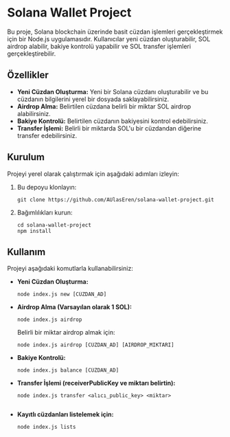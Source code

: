 # Solana Wallet Project

Bu proje, Solana blockchain üzerinde basit cüzdan işlemleri gerçekleştirmek için bir Node.js uygulamasıdır. Kullanıcılar yeni cüzdan oluşturabilir, SOL airdrop alabilir, bakiye kontrolü yapabilir ve SOL transfer işlemleri gerçekleştirebilir.

## Özellikler

- **Yeni Cüzdan Oluşturma:** Yeni bir Solana cüzdanı oluşturabilir ve bu cüzdanın bilgilerini yerel bir dosyada saklayabilirsiniz.
- **Airdrop Alma:** Belirtilen cüzdana belirli bir miktar SOL airdrop alabilirsiniz.
- **Bakiye Kontrolü:** Belirtilen cüzdanın bakiyesini kontrol edebilirsiniz.
- **Transfer İşlemi:** Belirli bir miktarda SOL'u bir cüzdandan diğerine transfer edebilirsiniz.

## Kurulum

Projeyi yerel olarak çalıştırmak için aşağıdaki adımları izleyin:

1. Bu depoyu klonlayın:

    ```
    git clone https://github.com/AUlasEren/solana-wallet-project.git
    ```

2. Bağımlılıkları kurun:

    ```
    cd solana-wallet-project
    npm install
    ```

## Kullanım

Projeyi aşağıdaki komutlarla kullanabilirsiniz:

- **Yeni Cüzdan Oluşturma:**

    ```
    node index.js new [CÜZDAN_AD]
    ```

- **Airdrop Alma (Varsayılan olarak 1 SOL):**

    ```
    node index.js airdrop
    ```

    Belirli bir miktar airdrop almak için:

    ```
    node index.js airdrop [CÜZDAN_AD] [AIRDROP_MIKTARI]
    ```

- **Bakiye Kontrolü:**

    ```
    node index.js balance [CÜZDAN_AD]
    ```

- **Transfer İşlemi (receiverPublicKey ve miktarı belirtin):**

    ```
    node index.js transfer <alıcı_public_key> <miktar>
    ```

     ```
- **Kayıtlı cüzdanları listelemek için:**
    ```
    node index.js lists

     ```
